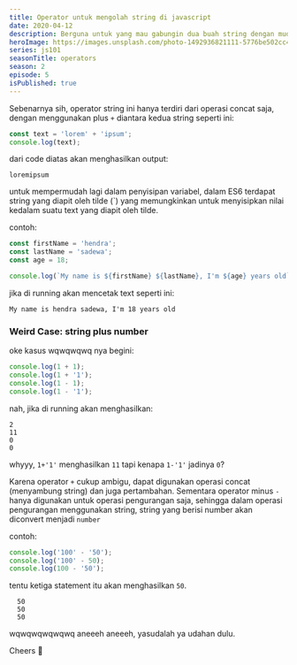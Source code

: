 ```yaml
---
title: Operator untuk mengolah string di javascript
date: 2020-04-12
description: Berguna untuk yang mau gabungin dua buah string dengan mudah.
heroImage: https://images.unsplash.com/photo-1492936821111-5776be502cc4?ixlib=rb-1.2.1&ixid=eyJhcHBfaWQiOjEyMDd9&auto=format&fit=crop&w=1350&q=80
series: js101
seasonTitle: operators
season: 2
episode: 5
isPublished: true
---
```


Sebenarnya sih, operator string ini hanya terdiri dari operasi concat saja, dengan menggunakan plus `+` diantara kedua string seperti ini:

```js
const text = 'lorem' + 'ipsum';
console.log(text);
```

dari code diatas akan menghasilkan output:

```
loremipsum
```

untuk mempermudah lagi dalam penyisipan variabel, dalam ES6 terdapat string yang diapit oleh tilde (\`) yang memungkinkan untuk menyisipkan nilai kedalam suatu text yang diapit oleh tilde.

contoh:

```js
const firstName = 'hendra';
const lastName = 'sadewa';
const age = 18;

console.log(`My name is ${firstName} ${lastName}, I'm ${age} years old`);
```

jika di running akan mencetak text seperti ini:

```
My name is hendra sadewa, I'm 18 years old
```

### Weird Case: string plus number

oke kasus wqwqwqwq nya begini:

```js
console.log(1 + 1);
console.log(1 + '1');
console.log(1 - 1);
console.log(1 - '1');
```

nah, jika di running akan menghasilkan:

```
2
11
0
0
```

whyyy, `1+'1'` menghasilkan `11` tapi kenapa `1-'1'` jadinya `0`?

Karena operator `+` cukup ambigu, dapat digunakan operasi concat (menyambung string) dan juga pertambahan. Sementara operator minus `-` hanya digunakan untuk operasi pengurangan saja, sehingga dalam operasi pengurangan menggunakan string, string yang berisi number akan diconvert menjadi `number`

contoh:

```js
console.log('100' - '50');
console.log('100' - 50);
console.log(100 - '50');
```

tentu ketiga statement itu akan menghasilkan `50`.

```
  50
  50
  50
```

wqwqwqwqwqwq aneeeh aneeeh, yasudalah ya udahan dulu.

Cheers 🥂
